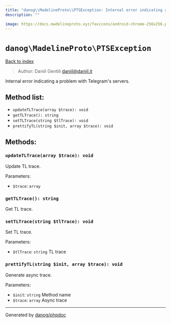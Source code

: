 ```yaml
---
title: "danog\\MadelineProto\\PTSException: Internal error indicating a problem with Telegram's servers."
description: ""

image: https://docs.madelineproto.xyz/favicons/android-chrome-256x256.png
---
```

# `danog\MadelineProto\PTSException`
[Back to index](../../index.md)

> Author: Daniil Gentili <daniil@daniil.it>  
  

Internal error indicating a problem with Telegram's servers.  




## Method list:
* `updateTLTrace(array $trace): void`
* `getTLTrace(): string`
* `setTLTrace(string $tlTrace): void`
* `prettifyTL(string $init, array $trace): void`

## Methods:
### `updateTLTrace(array $trace): void`

Update TL trace.


Parameters:
* `$trace`: `array`   



### `getTLTrace(): string`

Get TL trace.



### `setTLTrace(string $tlTrace): void`

Set TL trace.


Parameters:
* `$tlTrace`: `string` TL trace  



### `prettifyTL(string $init, array $trace): void`

Generate async trace.


Parameters:
* `$init`: `string` Method name  
* `$trace`: `array` Async trace  



---
Generated by [danog/phpdoc](https://phpdoc.daniil.it)
